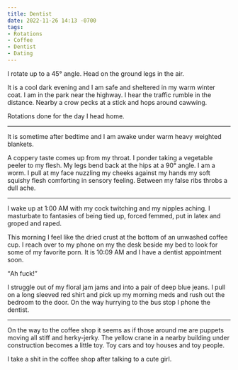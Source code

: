 ```yaml
---
title: Dentist
date: 2022-11-26 14:13 -0700
tags:
- Rotations
- Coffee
- Dentist
- Dating
---
```


I rotate up to a 45° angle.  Head on the ground legs in the air.

It is a cool dark evening and I am safe and sheltered in my warm
winter coat.  I am in the park near the highway.  I hear the traffic
rumble in the distance.  Nearby a crow pecks at a stick and hops
around cawwing.

Rotations done for the day I head home.

***

It is sometime after bedtime and I am awake under warm heavy weighted
blankets.

A coppery taste comes up from my throat.  I ponder taking a vegetable
peeler to my flesh.  My legs bend back at the hips at a 90° angle.  I
am a worm.  I pull at my face nuzzling my cheeks against my hands my
soft squishy flesh comforting in sensory feeling.  Between my false
ribs throbs a dull ache.

***

I wake up at 1:00 <abbr>AM</abbr> with my cock twitching and my nipples aching.  I
masturbate to fantasies of being tied up, forced femmed, put in latex
and groped and raped.

This morning I feel like the dried crust at the bottom of an unwashed
coffee cup.  I reach over to my phone on my the desk beside my bed to
look for some of my favorite porn.  It is 10:09 <abbr>AM</abbr> and I have a
dentist appointment soon.

<q>Ah fuck!</q>

I struggle out of my floral jam jams and into a pair of deep blue
jeans.  I pull on a long sleeved red shirt and pick up my morning meds
and rush out the bedroom to the door.  On the way hurrying to the bus
stop I phone the dentist.

***

On the way to the coffee shop it seems as if those around me are
puppets moving all stiff and herky-jerky.  The yellow crane in a
nearby building under construction becomes a little toy.  Toy cars and
toy houses and toy people.

I take a shit in the coffee shop after talking to a cute girl.

